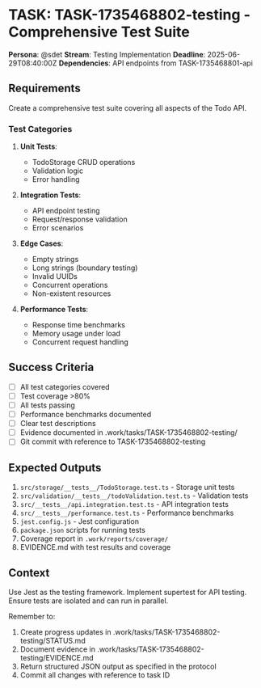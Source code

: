 # TASK: TASK-1735468802-testing - Comprehensive Test Suite
**Persona**: @sdet
**Stream**: Testing Implementation
**Deadline**: 2025-06-29T08:40:00Z
**Dependencies**: API endpoints from TASK-1735468801-api

## Requirements
Create a comprehensive test suite covering all aspects of the Todo API.

### Test Categories
1. **Unit Tests**:
   - TodoStorage CRUD operations
   - Validation logic
   - Error handling

2. **Integration Tests**:
   - API endpoint testing
   - Request/response validation
   - Error scenarios

3. **Edge Cases**:
   - Empty strings
   - Long strings (boundary testing)
   - Invalid UUIDs
   - Concurrent operations
   - Non-existent resources

4. **Performance Tests**:
   - Response time benchmarks
   - Memory usage under load
   - Concurrent request handling

## Success Criteria
- [ ] All test categories covered
- [ ] Test coverage >80%
- [ ] All tests passing
- [ ] Performance benchmarks documented
- [ ] Clear test descriptions
- [ ] Evidence documented in .work/tasks/TASK-1735468802-testing/
- [ ] Git commit with reference to TASK-1735468802-testing

## Expected Outputs
1. `src/storage/__tests__/TodoStorage.test.ts` - Storage unit tests
2. `src/validation/__tests__/todoValidation.test.ts` - Validation tests
3. `src/__tests__/api.integration.test.ts` - API integration tests
4. `src/__tests__/performance.test.ts` - Performance benchmarks
5. `jest.config.js` - Jest configuration
6. `package.json` scripts for running tests
7. Coverage report in `.work/reports/coverage/`
8. EVIDENCE.md with test results and coverage

## Context
Use Jest as the testing framework. Implement supertest for API testing. Ensure tests are isolated and can run in parallel.

Remember to:
1. Create progress updates in .work/tasks/TASK-1735468802-testing/STATUS.md
2. Document evidence in .work/tasks/TASK-1735468802-testing/EVIDENCE.md
3. Return structured JSON output as specified in the protocol
4. Commit all changes with reference to task ID